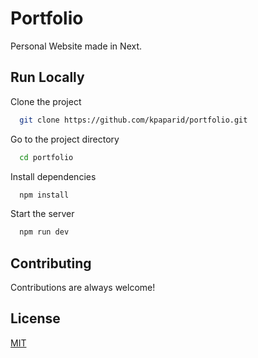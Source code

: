 # Portfolio

Personal Website made in Next.



## Run Locally

Clone the project

```bash
  git clone https://github.com/kpaparid/portfolio.git
```

Go to the project directory

```bash
  cd portfolio
```

Install dependencies

```bash
  npm install
```

Start the server

```bash
  npm run dev
```

  
## Contributing

Contributions are always welcome!

  
## License

[MIT](https://choosealicense.com/licenses/mit/)
